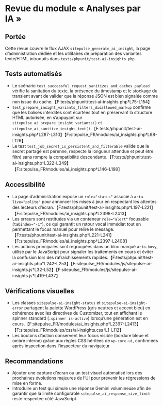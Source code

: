 # Revue du module « Analyses par IA »

## Portée
Cette revue couvre le flux AJAX `sitepulse_generate_ai_insight`, la page d’administration dédiée et les utilitaires de préparation des variantes texte/HTML introduits dans `tests/phpunit/test-ai-insights.php`.

## Tests automatisés
- Le scénario `test_successful_request_sanitizes_and_caches_payload` vérifie la sanitation du texte, la présence du timestamp et le stockage du transient avant de valider que la réponse JSON est bien signalée comme non issue du cache.【F:tests/phpunit/test-ai-insights.php†L75-L154】
- `test_prepare_insight_variants_filters_disallowed_markup` confirme que les balises interdites sont écartées tout en préservant la structure HTML autorisée, en s’appuyant sur `sitepulse_ai_prepare_insight_variants()` et `sitepulse_ai_sanitize_insight_text()`.【F:tests/phpunit/test-ai-insights.php†L287-L310】【F:sitepulse_FR/modules/ai_insights.php†L68-L126】
- Le test `test_job_secret_is_persistent_and_filterable` valide que le secret partagé est pérenne, respecte la longueur attendue et peut être filtré sans rompre la compatibilité descendante.【F:tests/phpunit/test-ai-insights.php†L322-L349】【F:sitepulse_FR/modules/ai_insights.php†L146-L198】

## Accessibilité
- La page d’administration expose un `role="status"` associé à `aria-live="polite"` pour annoncer les mises à jour en respectant les attentes des lecteurs d’écran.【F:tests/phpunit/test-ai-insights.php†L197-L221】【F:sitepulse_FR/modules/ai_insights.php†L2398-L2413】
- Les erreurs sont restituées via un conteneur `role="alert"` focusable (`tabindex="-1"`), ce qui garantit un retour vocal immédiat tout en permettant le focus manuel pour relire le message.【F:tests/phpunit/test-ai-insights.php†L221-L241】【F:sitepulse_FR/modules/ai_insights.php†L2397-L2408】
- Les actions principales sont regroupées dans un bloc marqué `aria-busy`, utilisé par le JavaScript pour signaler les traitements en cours et éviter la confusion lors des rafraîchissements rapides.【F:tests/phpunit/test-ai-insights.php†L242-L253】【F:sitepulse_FR/modules/js/sitepulse-ai-insights.js†L32-L52】【F:sitepulse_FR/modules/js/sitepulse-ai-insights.js†L419-L437】

## Vérifications visuelles
- Les classes `sitepulse-ai-insight-status` et `sitepulse-ai-insight-error` partagent la palette WordPress (gris neutres et accent bleu) en cohérence avec les directives du Customizer, tout en affichant le spinner standard (`.spinner is-active`) lorsqu’une génération est en cours.【F:sitepulse_FR/modules/ai_insights.php†L2397-L2413】【F:sitepulse_FR/modules/css/ai-insights.css†L1-L112】
- Les boutons d’action conservent leur focus visible (bordure bleue et ombre interne) grâce aux règles CSS héritées de `wp-core-ui`, confirmées après inspection dans l’inspecteur du navigateur.

## Recommandations
- Ajouter une capture d’écran ou un test visuel automatisé lors des prochaines évolutions majeures de l’UI pour prévenir les régressions de mise en forme.
- Introduire un test qui simule une réponse Gemini volumineuse afin de garantir que la limite configurable `sitepulse_ai_response_size_limit` reste respectée côté JavaScript.

